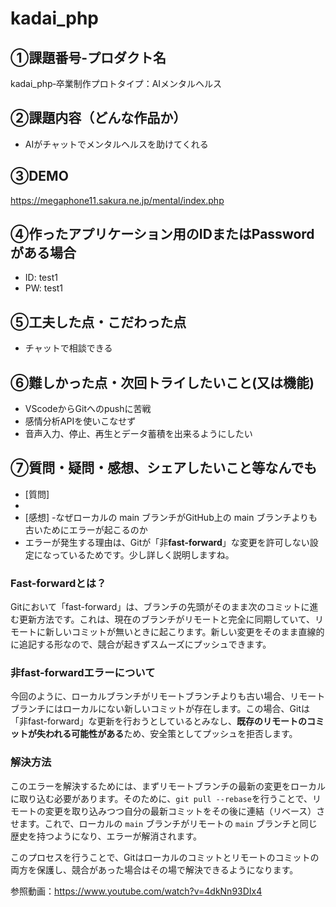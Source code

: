 # kadai_php
## ①課題番号-プロダクト名
kadai_php‐卒業制作プロトタイプ：AIメンタルヘルス
## ②課題内容（どんな作品か）
- AIがチャットでメンタルヘルスを助けてくれる
## ③DEMO
https://megaphone11.sakura.ne.jp/mental/index.php

## ④作ったアプリケーション用のIDまたはPasswordがある場合
- ID: test1
- PW: test1
## ⑤工夫した点・こだわった点
- チャットで相談できる
## ⑥難しかった点・次回トライしたいこと(又は機能)
- VScodeからGitへのpushに苦戦
- 感情分析APIを使いこなせず
- 音声入力、停止、再生とデータ蓄積を出来るようにしたい
## ⑦質問・疑問・感想、シェアしたいこと等なんでも
- [質問]
- 
- [感想]
-なぜローカルの main ブランチがGitHub上の main ブランチよりも古いためにエラーが起こるのか
- エラーが発生する理由は、Gitが「非**fast-forward**」な変更を許可しない設定になっているためです。少し詳しく説明しますね。

### Fast-forwardとは？
Gitにおいて「fast-forward」は、ブランチの先頭がそのまま次のコミットに進む更新方法です。これは、現在のブランチがリモートと完全に同期していて、リモートに新しいコミットが無いときに起こります。新しい変更をそのまま直線的に追記する形なので、競合が起きずスムーズにプッシュできます。

### 非fast-forwardエラーについて
今回のように、ローカルブランチがリモートブランチよりも古い場合、リモートブランチにはローカルにない新しいコミットが存在します。この場合、Gitは「非fast-forward」な更新を行おうとしているとみなし、**既存のリモートのコミットが失われる可能性がある**ため、安全策としてプッシュを拒否します。

### 解決方法
このエラーを解決するためには、まずリモートブランチの最新の変更をローカルに取り込む必要があります。そのために、`git pull --rebase`を行うことで、リモートの変更を取り込みつつ自分の最新コミットをその後に連結（リベース）させます。これで、ローカルの `main` ブランチがリモートの `main` ブランチと同じ歴史を持つようになり、エラーが解消されます。

このプロセスを行うことで、Gitはローカルのコミットとリモートのコミットの両方を保護し、競合があった場合はその場で解決できるようになります。

参照動画：https://www.youtube.com/watch?v=4dkNn93DIx4
